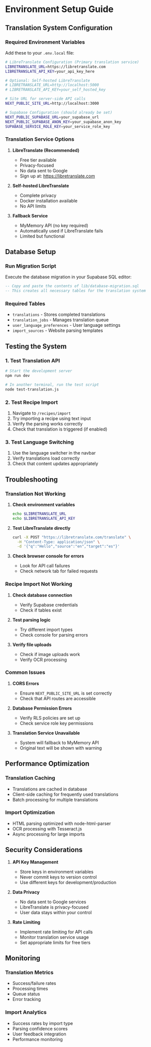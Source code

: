 # Environment Setup Guide

## Translation System Configuration

### Required Environment Variables

Add these to your `.env.local` file:

```bash
# LibreTranslate Configuration (Primary translation service)
LIBRETRANSLATE_URL=https://libretranslate.com
LIBRETRANSLATE_API_KEY=your_api_key_here

# Optional: Self-hosted LibreTranslate
# LIBRETRANSLATE_URL=http://localhost:5000
# LIBRETRANSLATE_API_KEY=your_self_hosted_key

# Site URL for server-side API calls
NEXT_PUBLIC_SITE_URL=http://localhost:3000

# Supabase Configuration (should already be set)
NEXT_PUBLIC_SUPABASE_URL=your_supabase_url
NEXT_PUBLIC_SUPABASE_ANON_KEY=your_supabase_anon_key
SUPABASE_SERVICE_ROLE_KEY=your_service_role_key
```

### Translation Service Options

1. **LibreTranslate (Recommended)**
   - Free tier available
   - Privacy-focused
   - No data sent to Google
   - Sign up at: https://libretranslate.com

2. **Self-hosted LibreTranslate**
   - Complete privacy
   - Docker installation available
   - No API limits

3. **Fallback Service**
   - MyMemory API (no key required)
   - Automatically used if LibreTranslate fails
   - Limited but functional

## Database Setup

### Run Migration Script

Execute the database migration in your Supabase SQL editor:

```sql
-- Copy and paste the contents of lib/database-migration.sql
-- This creates all necessary tables for the translation system
```

### Required Tables

- `translations` - Stores completed translations
- `translation_jobs` - Manages translation queue
- `user_language_preferences` - User language settings
- `import_sources` - Website parsing templates

## Testing the System

### 1. Test Translation API

```bash
# Start the development server
npm run dev

# In another terminal, run the test script
node test-translation.js
```

### 2. Test Recipe Import

1. Navigate to `/recipes/import`
2. Try importing a recipe using text input
3. Verify the parsing works correctly
4. Check that translation is triggered (if enabled)

### 3. Test Language Switching

1. Use the language switcher in the navbar
2. Verify translations load correctly
3. Check that content updates appropriately

## Troubleshooting

### Translation Not Working

1. **Check environment variables**
   ```bash
   echo $LIBRETRANSLATE_URL
   echo $LIBRETRANSLATE_API_KEY
   ```

2. **Test LibreTranslate directly**
   ```bash
   curl -X POST "https://libretranslate.com/translate" \
     -H "Content-Type: application/json" \
     -d '{"q":"Hello","source":"en","target":"es"}'
   ```

3. **Check browser console for errors**
   - Look for API call failures
   - Check network tab for failed requests

### Recipe Import Not Working

1. **Check database connection**
   - Verify Supabase credentials
   - Check if tables exist

2. **Test parsing logic**
   - Try different import types
   - Check console for parsing errors

3. **Verify file uploads**
   - Check if image uploads work
   - Verify OCR processing

### Common Issues

1. **CORS Errors**
   - Ensure `NEXT_PUBLIC_SITE_URL` is set correctly
   - Check that API routes are accessible

2. **Database Permission Errors**
   - Verify RLS policies are set up
   - Check service role key permissions

3. **Translation Service Unavailable**
   - System will fallback to MyMemory API
   - Original text will be shown with warning

## Performance Optimization

### Translation Caching

- Translations are cached in database
- Client-side caching for frequently used translations
- Batch processing for multiple translations

### Import Optimization

- HTML parsing optimized with node-html-parser
- OCR processing with Tesseract.js
- Async processing for large imports

## Security Considerations

1. **API Key Management**
   - Store keys in environment variables
   - Never commit keys to version control
   - Use different keys for development/production

2. **Data Privacy**
   - No data sent to Google services
   - LibreTranslate is privacy-focused
   - User data stays within your control

3. **Rate Limiting**
   - Implement rate limiting for API calls
   - Monitor translation service usage
   - Set appropriate limits for free tiers

## Monitoring

### Translation Metrics

- Success/failure rates
- Processing times
- Queue status
- Error tracking

### Import Analytics

- Success rates by import type
- Parsing confidence scores
- User feedback integration
- Performance monitoring
